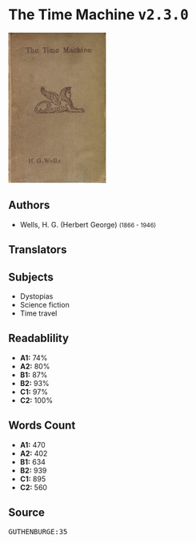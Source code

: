 # The Time Machine <kbd>v2.3.0</kbd>

![](./cover.medium.jpg "")

## Authors


 - Wells, H. G. (Herbert George) <small>(1866 - 1946)</small>

## Translators



## Subjects


 - Dystopias
 - Science fiction
 - Time travel

## Readablility


 - **A1:** 74%
 - **A2:** 80%
 - **B1:** 87%
 - **B2:** 93%
 - **C1:** 97%
 - **C2:** 100%

## Words Count


 - **A1:** 470
 - **A2:** 402
 - **B1:** 634
 - **B2:** 939
 - **C1:** 895
 - **C2:** 560

## Source


<kbd>GUTHENBURGE:35</kbd>
